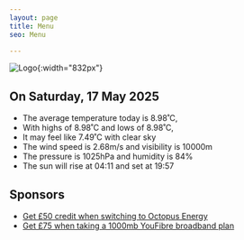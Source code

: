```yaml
---
layout: page
title: Menu
seo: Menu

---
```


![Logo](/images/logo.jpg){:width="832px"}

<!-- weather_marker starts -->
## On Saturday, 17 May 2025

- The average temperature today is 8.98˚C,
- With highs of 8.98˚C and lows of 8.98˚C,
- It may feel like 7.49˚C with clear sky
- The wind speed is 2.68m/s and visibility is 10000m
- The pressure is 1025hPa and humidity is 84%
- The sun will rise at 04:11 and set at 19:57

<!-- weather_marker ends -->

## Sponsors

- [Get £50 credit when switching to Octopus Energy](https://bit.ly/3oD1nnS)
- [Get £75 when taking a 1000mb YouFibre broadband plan](https://aklam.io/91zWhU?)
